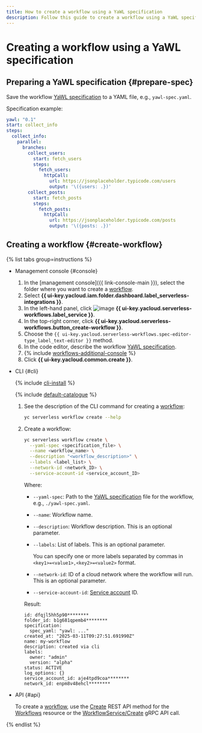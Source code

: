 ```yaml
---
title: How to create a workflow using a YaWL specification
description: Follow this guide to create a workflow using a YaWL specification.
---
```


# Creating a workflow using a YaWL specification

## Preparing a YaWL specification {#prepare-spec}

Save the workflow [YaWL specification](../../../concepts/workflows/yawl/index.md) to a YAML file, e.g., `yawl-spec.yaml`.

Specification example:

```yaml
yawl: "0.1"
start: collect_info
steps:
  collect_info:
    parallel:
      branches:
        collect_users:
          start: fetch_users
          steps:
            fetch_users:
              httpCall:
                url: https://jsonplaceholder.typicode.com/users
                output: '\({users: .})'
        collect_posts:
          start: fetch_posts
          steps:
            fetch_posts:
              httpCall:
                url: https://jsonplaceholder.typicode.com/posts
                output: '\({posts: .})'
```


## Creating a workflow {#create-workflow}

{% list tabs group=instructions %}

- Management console {#console}

  1. In the [management console]({{ link-console-main }}), select the folder where you want to create a [workflow](../../../concepts/workflows/workflow.md).
  1. Select **{{ ui-key.yacloud.iam.folder.dashboard.label_serverless-integrations }}**.
  1. In the left-hand panel, click ![image](../../../../_assets/console-icons/graph-node.svg) **{{ ui-key.yacloud.serverless-workflows.label_service }}**.
  1. In the top-right corner, click **{{ ui-key.yacloud.serverless-workflows.button_create-workflow }}**.
  1. Choose the `{{ ui-key.yacloud.serverless-workflows.spec-editor-type_label_text-editor }}` method.
  1. In the code editor, describe the workflow [YaWL specification](../../../concepts/workflows/yawl/index.md).
  1. {% include [workflows-additional-console](../../../../_includes/serverless-integrations/workflows-additional-console.md) %}
  1. Click **{{ ui-key.yacloud.common.create }}**.

- CLI {#cli}

  {% include [cli-install](../../../../_includes/cli-install.md) %}

  {% include [default-catalogue](../../../../_includes/default-catalogue.md) %}

  1. See the description of the CLI command for creating a [workflow](../../../concepts/workflows/workflow.md):

      ```bash
      yc serverless workflow create --help
      ```

  1. Create a workflow:

      ```bash
      yc serverless workflow create \
        --yaml-spec <specification_file> \
        --name <workflow_name> \
        --description "<workflow_description>" \
        --labels <label_list> \
        --network-id <network_ID> \
        --service-account-id <service_account_ID>
      ```

      Where:

      * `--yaml-spec`: Path to the [YaWL specification](../../../concepts/workflows/yawl/index.md) file for the workflow, e.g., `./yawl-spec.yaml`.
      * `--name`: Workflow name.
      * `--description`: Workflow description. This is an optional parameter.
      * `--labels`: List of labels. This is an optional parameter.

          You can specify one or more labels separated by commas in `<key1>=<value1>,<key2>=<value2>` format.

      * `--network-id`: ID of a cloud network where the workflow will run. This is an optional parameter.
      * `--service-account-id`: [Service account](../../../../iam/concepts/users/service-accounts.md) ID.

      Result:

      ```text
      id: dfqjl5hh5p90********
      folder_id: b1g681qpemb4********
      specification:
        spec_yaml: "yawl: ..."
      created_at: "2025-03-11T09:27:51.691990Z"
      name: my-workflow
      description: created via cli
      labels:
        owner: "admin"
        version: "alpha"
      status: ACTIVE
      log_options: {}
      service_account_id: aje4tpd9coa********
      network_id: enpm8v48ehcl********
      ```

- API {#api}

  To create a [workflow](../../../concepts/workflows/workflow.md), use the [Create](../../../../serverless-integrations/workflows/api-ref/Workflow/create.md) REST API method for the [Workflows](../../../../serverless-integrations/workflows/api-ref/Workflow/index.md) resource or the [WorkflowService/Create](../../../../serverless-integrations/workflows/api-ref/grpc/Workflow/create.md) gRPC API call.

{% endlist %}
